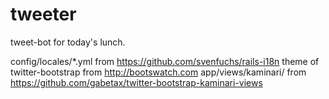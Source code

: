 tweeter
=======

tweet-bot for today's lunch.

config/locales/*.yml from https://github.com/svenfuchs/rails-i18n
theme of twitter-bootstrap from http://bootswatch.com
app/views/kaminari/ from https://github.com/gabetax/twitter-bootstrap-kaminari-views
